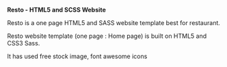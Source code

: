 **Resto - HTML5 and SCSS Website**

Resto is a one page HTML5 and SASS website template best for restaurant.

Resto website template (one page : Home page) is built on HTML5 and CSS3 Sass.

It has used free stock image, font awesome icons
